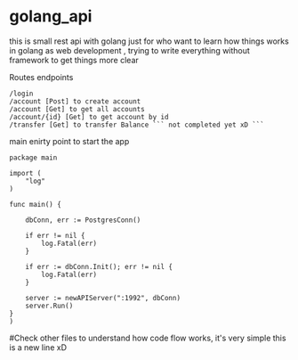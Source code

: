 ﻿# golang_api

this is small rest api with golang just for who want to learn how things works in golang as web development , trying to write everything without framework to get things more clear

Routes endpoints 

```
/login
/account [Post] to create account
/account [Get] to get all accounts
/account/{id} [Get] to get account by id
/transfer [Get] to transfer Balance ``` not completed yet xD ```
```

main enirty point to start the app
```
package main

import (
	"log"
)

func main() {

	dbConn, err := PostgresConn()

	if err != nil {
		log.Fatal(err)
	}

	if err := dbConn.Init(); err != nil {
		log.Fatal(err)
	}

	server := newAPIServer(":1992", dbConn)
	server.Run()
}
)
```

#Check other files to understand how code flow works, it's very simple 
this is a new line xD
